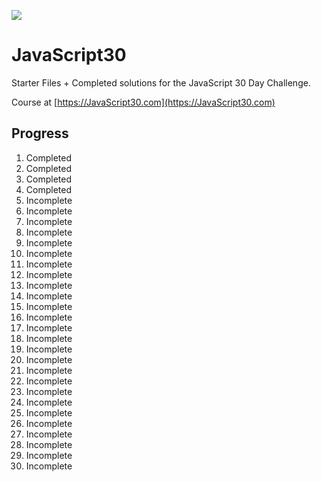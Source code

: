 ![](https://javascript30.com/images/JS3-social-share.png)

# JavaScript30

Starter Files + Completed solutions for the JavaScript 30 Day Challenge.

Course at [https://JavaScript30.com](https://JavaScript30.com)

## Progress
1. Completed
2. Completed
3. Completed
4. Completed
5. Incomplete
6. Incomplete
7. Incomplete
8. Incomplete
9. Incomplete
10. Incomplete
11. Incomplete
12. Incomplete
13. Incomplete
14. Incomplete
15. Incomplete
16. Incomplete
17. Incomplete
18. Incomplete
19. Incomplete
20. Incomplete
21. Incomplete
22. Incomplete
23. Incomplete
24. Incomplete
25. Incomplete
26. Incomplete
27. Incomplete
28. Incomplete
29. Incomplete
30. Incomplete
